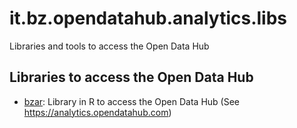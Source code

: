 <!--
SPDX-FileCopyrightText: NOI Techpark <digital@noi.bz.it>

SPDX-License-Identifier: CC0-1.0
-->

# it.bz.opendatahub.analytics.libs
Libraries and tools to access the Open Data Hub

## Libraries to access the Open Data Hub
- [bzar](api/R): Library in R to access the Open Data Hub (See https://analytics.opendatahub.com)
